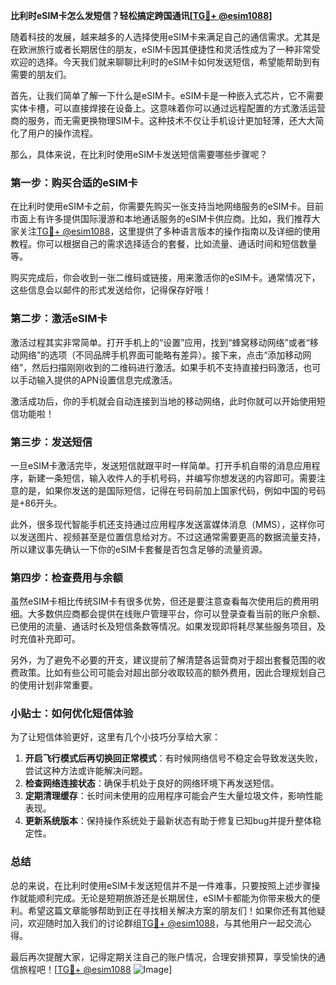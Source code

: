 **比利时eSIM卡怎么发短信？轻松搞定跨国通讯[[TG💪+ @esim1088](https://t.me/s/esim1088)]**

随着科技的发展，越来越多的人选择使用eSIM卡来满足自己的通信需求。尤其是在欧洲旅行或者长期居住的朋友，eSIM卡因其便捷性和灵活性成为了一种非常受欢迎的选择。今天我们就来聊聊比利时的eSIM卡如何发送短信，希望能帮助到有需要的朋友们。

首先，让我们简单了解一下什么是eSIM卡。eSIM卡是一种嵌入式芯片，它不需要实体卡槽，可以直接焊接在设备上。这意味着你可以通过远程配置的方式激活运营商的服务，而无需更换物理SIM卡。这种技术不仅让手机设计更加轻薄，还大大简化了用户的操作流程。

那么，具体来说，在比利时使用eSIM卡发送短信需要哪些步骤呢？

### **第一步：购买合适的eSIM卡**
在比利时使用eSIM卡之前，你需要先购买一张支持当地网络服务的eSIM卡。目前市面上有许多提供国际漫游和本地通话服务的eSIM卡供应商。比如，我们推荐大家关注[TG💪+ @esim1088](https://t.me/s/esim1088)，这里提供了多种语言版本的操作指南以及详细的使用教程。你可以根据自己的需求选择适合的套餐，比如流量、通话时间和短信数量等。

购买完成后，你会收到一张二维码或链接，用来激活你的eSIM卡。通常情况下，这些信息会以邮件的形式发送给你，记得保存好哦！

### **第二步：激活eSIM卡**
激活过程其实非常简单。打开手机上的“设置”应用，找到“蜂窝移动网络”或者“移动网络”的选项（不同品牌手机界面可能略有差异）。接下来，点击“添加移动网络”，然后扫描刚刚收到的二维码进行激活。如果手机不支持直接扫码激活，也可以手动输入提供的APN设置信息完成激活。

激活成功后，你的手机就会自动连接到当地的移动网络，此时你就可以开始使用短信功能啦！

### **第三步：发送短信**
一旦eSIM卡激活完毕，发送短信就跟平时一样简单。打开手机自带的消息应用程序，新建一条短信，输入收件人的手机号码，并编写你想发送的内容即可。需要注意的是，如果你发送的是国际短信，记得在号码前加上国家代码，例如中国的号码是+86开头。

此外，很多现代智能手机还支持通过应用程序发送富媒体消息（MMS），这样你可以发送图片、视频甚至是位置信息给对方。不过这通常需要更高的数据流量支持，所以建议事先确认一下你的eSIM卡套餐是否包含足够的流量资源。

### **第四步：检查费用与余额**
虽然eSIM卡相比传统SIM卡有很多优势，但还是要注意查看每次使用后的费用明细。大多数供应商都会提供在线账户管理平台，你可以登录查看当前的账户余额、已使用的流量、通话时长及短信条数等情况。如果发现即将耗尽某些服务项目，及时充值补充即可。

另外，为了避免不必要的开支，建议提前了解清楚各运营商对于超出套餐范围的收费政策。比如有些公司可能会对超出部分收取较高的额外费用，因此合理规划自己的使用计划非常重要。

### **小贴士：如何优化短信体验**
为了让短信体验更好，这里有几个小技巧分享给大家：
1. **开启飞行模式后再切换回正常模式**：有时候网络信号不稳定会导致发送失败，尝试这种方法或许能解决问题。
2. **检查网络连接状态**：确保手机处于良好的网络环境下再发送短信。
3. **定期清理缓存**：长时间未使用的应用程序可能会产生大量垃圾文件，影响性能表现。
4. **更新系统版本**：保持操作系统处于最新状态有助于修复已知bug并提升整体稳定性。

### **总结**
总的来说，在比利时使用eSIM卡发送短信并不是一件难事，只要按照上述步骤操作就能顺利完成。无论是短期旅游还是长期居住，eSIM卡都能为你带来极大的便利。希望这篇文章能够帮助到正在寻找相关解决方案的朋友们！如果你还有其他疑问，欢迎随时加入我们的讨论群组[TG💪+ @esim1088](https://t.me/s/esim1088)，与其他用户一起交流心得。

最后再次提醒大家，记得定期关注自己的账户情况，合理安排预算，享受愉快的通信旅程吧！[[TG💪+ @esim1088](https://t.me/s/esim1088) ![Image](https://i.postimg.cc/4NQfJmqS/Snipaste-2025-05-13-00-14-12.png)]